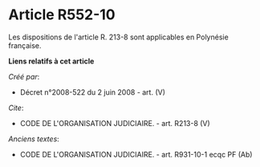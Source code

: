 # Article R552-10

Les dispositions de l'article R. 213-8 sont applicables en Polynésie française.

**Liens relatifs à cet article**

_Créé par_:

  - Décret n°2008-522 du 2 juin 2008 - art. (V)

_Cite_:

  - CODE DE L'ORGANISATION JUDICIAIRE. - art. R213-8 (V)

_Anciens textes_:

  - CODE DE L'ORGANISATION JUDICIAIRE. - art. R931-10-1 ecqc PF (Ab)
